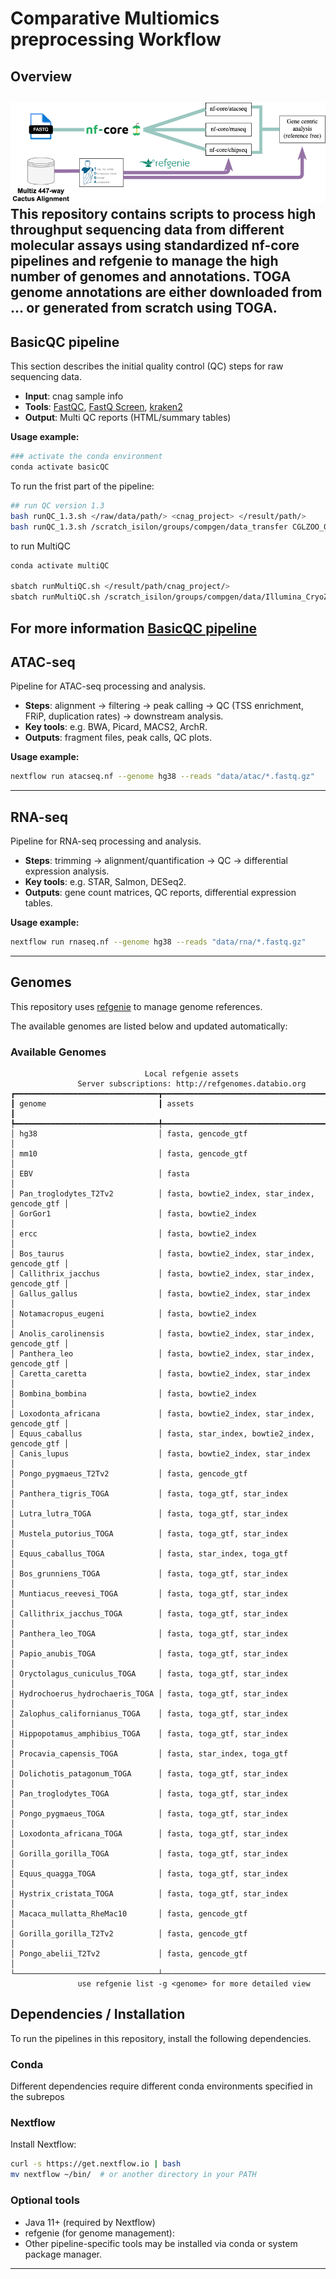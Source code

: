 # Comparative Multiomics preprocessing Workflow

## Overview 

![Workflow showing the general preprocesing startegy](processing_workflow.drawio.png)
This repository contains scripts to process high throughput sequencing data from different molecular assays using standardized nf-core pipelines and refgenie to manage the high number of genomes and annotations. TOGA genome annotations are either downloaded from ... or generated from scratch using TOGA.
---


## BasicQC pipeline
This section describes the initial quality control (QC) steps for raw sequencing data.  

- **Input**: cnag sample info  
- **Tools**: [FastQC](https://www.bioinformatics.babraham.ac.uk/projects/fastqc/), [FastQ Screen](https://www.bioinformatics.babraham.ac.uk/projects/fastq_screen/), [kraken2](https://ccb.jhu.edu/software/kraken2/)  
- **Output**: Multi QC reports (HTML/summary tables)  

**Usage example:**
```bash
### activate the conda environment
conda activate basicQC
```
To run the frist part of the pipeline:

```bash
## run QC version 1.3
bash runQC_1.3.sh </raw/data/path/> <cnag_project> </result/path/>
bash runQC_1.3.sh /scratch_isilon/groups/compgen/data_transfer CGLZOO_01 RNA-seq /scratch_isilon/groups/compgen/data/Illumina_CryoZoo/BasicQC

```
to run MultiQC

```bash
conda activate multiQC

sbatch runMultiQC.sh </result/path/cnag_project/>
sbatch runMultiQC.sh /scratch_isilon/groups/compgen/data/Illumina_CryoZoo/BasicQC/CGLZOO_01
```
For more information [BasicQC pipeline](BasicQC/README.md)  
---

## ATAC-seq
Pipeline for ATAC-seq processing and analysis.  

- **Steps**: alignment → filtering → peak calling → QC (TSS enrichment, FRiP, duplication rates) → downstream analysis.  
- **Key tools**: e.g. BWA, Picard, MACS2, ArchR.  
- **Outputs**: fragment files, peak calls, QC plots.  

**Usage example:**
```bash
nextflow run atacseq.nf --genome hg38 --reads "data/atac/*.fastq.gz"
```

---

## RNA-seq
Pipeline for RNA-seq processing and analysis.  

- **Steps**: trimming → alignment/quantification → QC → differential expression analysis.  
- **Key tools**: e.g. STAR, Salmon, DESeq2.  
- **Outputs**: gene count matrices, QC reports, differential expression tables.  

**Usage example:**
```bash
nextflow run rnaseq.nf --genome hg38 --reads "data/rna/*.fastq.gz"
```

---

## Genomes
This repository uses [refgenie](http://refgenie.databio.org/) to manage genome references.  

The available genomes are listed below and updated automatically:  

<!-- GENOMES_START -->
### Available Genomes
```
                              Local refgenie assets                               
               Server subscriptions: http://refgenomes.databio.org                
┏━━━━━━━━━━━━━━━━━━━━━━━━━━━━━━━━┳━━━━━━━━━━━━━━━━━━━━━━━━━━━━━━━━━━━━━━━━━━━━━━━┓
┃ genome                         ┃ assets                                        ┃
┡━━━━━━━━━━━━━━━━━━━━━━━━━━━━━━━━╇━━━━━━━━━━━━━━━━━━━━━━━━━━━━━━━━━━━━━━━━━━━━━━━┩
│ hg38                           │ fasta, gencode_gtf                            │
│ mm10                           │ fasta, gencode_gtf                            │
│ EBV                            │ fasta                                         │
│ Pan_troglodytes_T2Tv2          │ fasta, bowtie2_index, star_index, gencode_gtf │
│ GorGor1                        │ fasta, bowtie2_index                          │
│ ercc                           │ fasta, bowtie2_index                          │
│ Bos_taurus                     │ fasta, bowtie2_index, star_index, gencode_gtf │
│ Callithrix_jacchus             │ fasta, bowtie2_index, star_index, gencode_gtf │
│ Gallus_gallus                  │ fasta, bowtie2_index, star_index              │
│ Notamacropus_eugeni            │ fasta, bowtie2_index                          │
│ Anolis_carolinensis            │ fasta, bowtie2_index, star_index, gencode_gtf │
│ Panthera_leo                   │ fasta, bowtie2_index, star_index, gencode_gtf │
│ Caretta_caretta                │ fasta, bowtie2_index, star_index              │
│ Bombina_bombina                │ fasta, bowtie2_index                          │
│ Loxodonta_africana             │ fasta, bowtie2_index, star_index, gencode_gtf │
│ Equus_caballus                 │ fasta, star_index, bowtie2_index, gencode_gtf │
│ Canis_lupus                    │ fasta, bowtie2_index, star_index              │
│ Pongo_pygmaeus_T2Tv2           │ fasta, gencode_gtf                            │
│ Panthera_tigris_TOGA           │ fasta, toga_gtf, star_index                   │
│ Lutra_lutra_TOGA               │ fasta, toga_gtf, star_index                   │
│ Mustela_putorius_TOGA          │ fasta, toga_gtf, star_index                   │
│ Equus_caballus_TOGA            │ fasta, star_index, toga_gtf                   │
│ Bos_grunniens_TOGA             │ fasta, toga_gtf, star_index                   │
│ Muntiacus_reevesi_TOGA         │ fasta, toga_gtf, star_index                   │
│ Callithrix_jacchus_TOGA        │ fasta, toga_gtf, star_index                   │
│ Panthera_leo_TOGA              │ fasta, toga_gtf, star_index                   │
│ Papio_anubis_TOGA              │ fasta, toga_gtf, star_index                   │
│ Oryctolagus_cuniculus_TOGA     │ fasta, toga_gtf, star_index                   │
│ Hydrochoerus_hydrochaeris_TOGA │ fasta, toga_gtf, star_index                   │
│ Zalophus_californianus_TOGA    │ fasta, toga_gtf, star_index                   │
│ Hippopotamus_amphibius_TOGA    │ fasta, toga_gtf, star_index                   │
│ Procavia_capensis_TOGA         │ fasta, star_index, toga_gtf                   │
│ Dolichotis_patagonum_TOGA      │ fasta, toga_gtf, star_index                   │
│ Pan_troglodytes_TOGA           │ fasta, toga_gtf, star_index                   │
│ Pongo_pygmaeus_TOGA            │ fasta, toga_gtf, star_index                   │
│ Loxodonta_africana_TOGA        │ fasta, toga_gtf, star_index                   │
│ Gorilla_gorilla_TOGA           │ fasta, toga_gtf, star_index                   │
│ Equus_quagga_TOGA              │ fasta, toga_gtf, star_index                   │
│ Hystrix_cristata_TOGA          │ fasta, toga_gtf, star_index                   │
│ Macaca_mullatta_RheMac10       │ fasta, gencode_gtf                            │
│ Gorilla_gorilla_T2Tv2          │ fasta, gencode_gtf                            │
│ Pongo_abelii_T2Tv2             │ fasta, gencode_gtf                            │
└────────────────────────────────┴───────────────────────────────────────────────┘
               use refgenie list -g <genome> for more detailed view               
```


## Dependencies / Installation
To run the pipelines in this repository, install the following dependencies.  

### Conda 

Different dependencies require different conda environments specified in the subrepos


### Nextflow
Install Nextflow:
```bash
curl -s https://get.nextflow.io | bash
mv nextflow ~/bin/  # or another directory in your PATH
```

### Optional tools
- Java 11+ (required by Nextflow)  
- refgenie (for genome management):
- Other pipeline-specific tools may be installed via conda or system package manager.

---